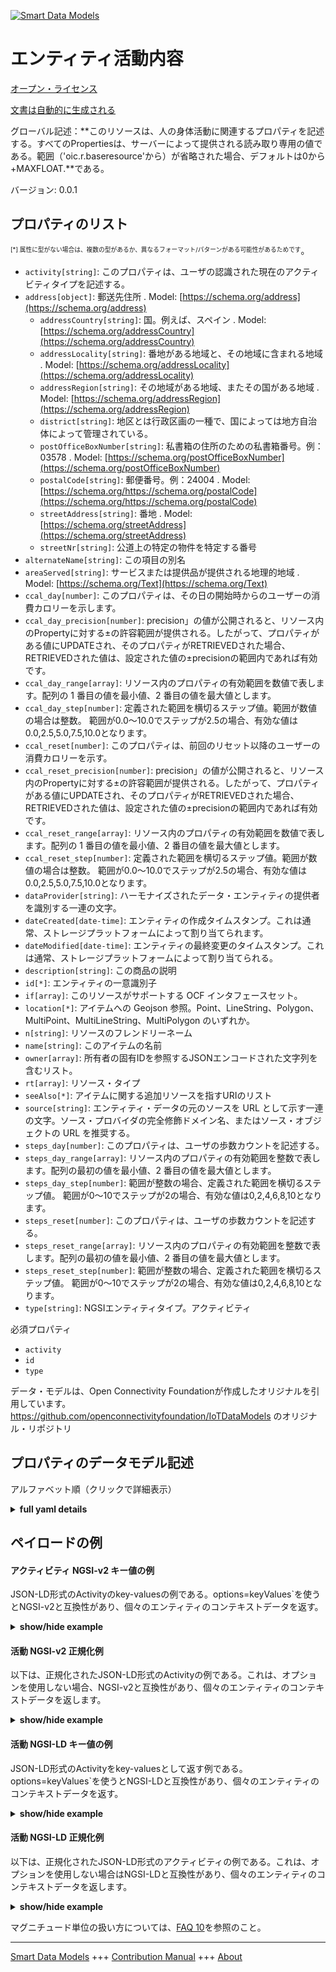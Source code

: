<!-- 10-Header -->    
[![Smart Data Models](https://smartdatamodels.org/wp-content/uploads/2022/01/SmartDataModels_logo.png "Logo")](https://smartdatamodels.org)    
エンティティ活動内容    
==========<!-- /10-Header -->    
<!-- 15-License -->    
[オープン・ライセンス](https://github.com/smart-data-models//dataModel.OCF/blob/master/Activity/LICENSE.md)    
[文書は自動的に生成される](https://docs.google.com/presentation/d/e/2PACX-1vTs-Ng5dIAwkg91oTTUdt8ua7woBXhPnwavZ0FxgR8BsAI_Ek3C5q97Nd94HS8KhP-r_quD4H0fgyt3/pub?start=false&loop=false&delayms=3000#slide=id.gb715ace035_0_60)    
<!-- /15-License -->    
<!-- 20-Description -->    
グローバル記述：**このリソースは、人の身体活動に関連するプロパティを記述する。すべてのPropertiesは、サーバーによって提供される読み取り専用の値である。範囲（'oic.r.baseresource'から）が省略された場合、デフォルトは0から+MAXFLOAT.**である。    
バージョン: 0.0.1    
<!-- /20-Description -->    
<!-- 30-PropertiesList -->    
## プロパティのリスト    
<sup><sub>[*] 属性に型がない場合は、複数の型があるか、異なるフォーマット/パターンがある可能性があるためです</sub></sup>。    
- `activity[string]`: このプロパティは、ユーザの認識された現在のアクティビティタイプを記述する。  - `address[object]`: 郵送先住所  . Model: [https://schema.org/address](https://schema.org/address)	- `addressCountry[string]`: 国。例えば、スペイン  . Model: [https://schema.org/addressCountry](https://schema.org/addressCountry)    
	- `addressLocality[string]`: 番地がある地域と、その地域に含まれる地域  . Model: [https://schema.org/addressLocality](https://schema.org/addressLocality)    
	- `addressRegion[string]`: その地域がある地域、またその国がある地域  . Model: [https://schema.org/addressRegion](https://schema.org/addressRegion)    
	- `district[string]`: 地区とは行政区画の一種で、国によっては地方自治体によって管理されている。      
	- `postOfficeBoxNumber[string]`: 私書箱の住所のための私書箱番号。例：03578  . Model: [https://schema.org/postOfficeBoxNumber](https://schema.org/postOfficeBoxNumber)    
	- `postalCode[string]`: 郵便番号。例：24004  . Model: [https://schema.org/https://schema.org/postalCode](https://schema.org/https://schema.org/postalCode)    
	- `streetAddress[string]`: 番地  . Model: [https://schema.org/streetAddress](https://schema.org/streetAddress)    
	- `streetNr[string]`: 公道上の特定の物件を特定する番号      
- `alternateName[string]`: この項目の別名  - `areaServed[string]`: サービスまたは提供品が提供される地理的地域  . Model: [https://schema.org/Text](https://schema.org/Text)- `ccal_day[number]`: このプロパティは、その日の開始時からのユーザーの消費カロリーを示します。  - `ccal_day_precision[number]`: precision」の値が公開されると、リソース内のPropertyに対する±の許容範囲が提供される。したがって、プロパティがある値にUPDATEされ、そのプロパティがRETRIEVEDされた場合、RETRIEVEDされた値は、設定された値の±precisionの範囲内であれば有効です。  - `ccal_day_range[array]`: リソース内のプロパティの有効範囲を数値で表します。配列の 1 番目の値を最小値、2 番目の値を最大値とします。  - `ccal_day_step[number]`: 定義された範囲を横切るステップ値。範囲が数値の場合は整数。  範囲が0.0～10.0でステップが2.5の場合、有効な値は0.0,2.5,5.0,7.5,10.0となります。  - `ccal_reset[number]`: このプロパティは、前回のリセット以降のユーザーの消費カロリーを示す。  - `ccal_reset_precision[number]`: precision」の値が公開されると、リソース内のPropertyに対する±の許容範囲が提供される。したがって、プロパティがある値にUPDATEされ、そのプロパティがRETRIEVEDされた場合、RETRIEVEDされた値は、設定された値の±precisionの範囲内であれば有効です。  - `ccal_reset_range[array]`: リソース内のプロパティの有効範囲を数値で表します。配列の 1 番目の値を最小値、2 番目の値を最大値とします。  - `ccal_reset_step[number]`: 定義された範囲を横切るステップ値。範囲が数値の場合は整数。  範囲が0.0～10.0でステップが2.5の場合、有効な値は0.0,2.5,5.0,7.5,10.0となります。  - `dataProvider[string]`: ハーモナイズされたデータ・エンティティの提供者を識別する一連の文字。  - `dateCreated[date-time]`: エンティティの作成タイムスタンプ。これは通常、ストレージプラットフォームによって割り当てられます。  - `dateModified[date-time]`: エンティティの最終変更のタイムスタンプ。これは通常、ストレージプラットフォームによって割り当てられる。  - `description[string]`: この商品の説明  - `id[*]`: エンティティの一意識別子  - `if[array]`: このリソースがサポートする OCF インタフェースセット。  - `location[*]`: アイテムへの Geojson 参照。Point、LineString、Polygon、MultiPoint、MultiLineString、MultiPolygon のいずれか。  - `n[string]`: リソースのフレンドリーネーム  - `name[string]`: このアイテムの名前  - `owner[array]`: 所有者の固有IDを参照するJSONエンコードされた文字列を含むリスト。  - `rt[array]`: リソース・タイプ  - `seeAlso[*]`: アイテムに関する追加リソースを指すURIのリスト  - `source[string]`: エンティティ・データの元のソースを URL として示す一連の文字。ソース・プロバイダの完全修飾ドメイン名、またはソース・オブジェクトの URL を推奨する。  - `steps_day[number]`: このプロパティは、ユーザの歩数カウントを記述する。  - `steps_day_range[array]`: リソース内のプロパティの有効範囲を整数で表します。配列の最初の値を最小値、2 番目の値を最大値とします。  - `steps_day_step[number]`: 範囲が整数の場合、定義された範囲を横切るステップ値。  範囲が0～10でステップが2の場合、有効な値は0,2,4,6,8,10となります。  - `steps_reset[number]`: このプロパティは、ユーザの歩数カウントを記述する。  - `steps_reset_range[array]`: リソース内のプロパティの有効範囲を整数で表します。配列の最初の値を最小値、2 番目の値を最大値とします。  - `steps_reset_step[number]`: 範囲が整数の場合、定義された範囲を横切るステップ値。  範囲が0～10でステップが2の場合、有効な値は0,2,4,6,8,10となります。  - `type[string]`: NGSIエンティティタイプ。アクティビティ  <!-- /30-PropertiesList -->    
<!-- 35-RequiredProperties -->    
必須プロパティ    
- `activity`  - `id`  - `type`  <!-- /35-RequiredProperties -->    
<!-- 40-RequiredProperties -->    
データ・モデルは、Open Connectivity Foundationが作成したオリジナルを引用しています。https://github.com/openconnectivityfoundation/IoTDataModels のオリジナル・リポジトリ    
<!-- /40-RequiredProperties -->    
<!-- 50-DataModelHeader -->    
## プロパティのデータモデル記述    
アルファベット順（クリックで詳細表示）    
<!-- /50-DataModelHeader -->    
<!-- 60-ModelYaml -->    
<details><summary><strong>full yaml details</strong></summary>      
```yaml    
Activity:      
  description: This Resource describes the Properties associated with a person's physical activity. All Properties are read-only values that are provided by the server. When range (from 'oic.r.baseresource') is omitted the default is 0 to +MAXFLOAT.      
  properties:      
    activity:      
      description: This Property describes the recognized current activity type of user      
      enum:      
        - sleep      
        - sit      
        - stand      
        - walk      
        - run      
        - unknown      
      readOnly: true      
      type: string      
      x-ngsi:      
        type: Property      
    address:      
      description: The mailing address      
      properties:      
        addressCountry:      
          description: 'The country. For example, Spain'      
          type: string      
          x-ngsi:      
            model: https://schema.org/addressCountry      
            type: Property      
        addressLocality:      
          description: 'The locality in which the street address is, and which is in the region'      
          type: string      
          x-ngsi:      
            model: https://schema.org/addressLocality      
            type: Property      
        addressRegion:      
          description: 'The region in which the locality is, and which is in the country'      
          type: string      
          x-ngsi:      
            model: https://schema.org/addressRegion      
            type: Property      
        district:      
          description: 'A district is a type of administrative division that, in some countries, is managed by the local government'      
          type: string      
          x-ngsi:      
            type: Property      
        postOfficeBoxNumber:      
          description: 'The post office box number for PO box addresses. For example, 03578'      
          type: string      
          x-ngsi:      
            model: https://schema.org/postOfficeBoxNumber      
            type: Property      
        postalCode:      
          description: 'The postal code. For example, 24004'      
          type: string      
          x-ngsi:      
            model: https://schema.org/https://schema.org/postalCode      
            type: Property      
        streetAddress:      
          description: The street address      
          type: string      
          x-ngsi:      
            model: https://schema.org/streetAddress      
            type: Property      
        streetNr:      
          description: Number identifying a specific property on a public street      
          type: string      
          x-ngsi:      
            type: Property      
      type: object      
      x-ngsi:      
        model: https://schema.org/address      
        type: Property      
    alternateName:      
      description: An alternative name for this item      
      type: string      
      x-ngsi:      
        type: Property      
    areaServed:      
      description: The geographic area where a service or offered item is provided      
      type: string      
      x-ngsi:      
        model: https://schema.org/Text      
        type: Property      
    ccal_day:      
      description: This Property describes the burned off calories of user since the beginning of the day      
      minimum: 0.0      
      readOnly: true      
      type: number      
      x-ngsi:      
        type: Property      
    ccal_day_precision:      
      description: 'When exposed the value in ''precision'' provides a +/- tolerance against the Properties in the Resource. Thus if a Property is UPDATED to a value and that Property then RETRIEVED, the RETRIEVED value is valid if in the range of the set value +/- precision'      
      readOnly: true      
      type: number      
      x-ngsi:      
        type: Property      
    ccal_day_range:      
      description: 'The valid range for the Property in the Resource as a number. The first value in the array is the minimum value, the second value in the array is the maximum value'      
      items:      
        type: number      
      maxItems: 2      
      minItems: 2      
      readOnly: true      
      type: array      
      x-ngsi:      
        type: Property      
    ccal_day_step:      
      description: 'Step value across the defined range an integer when the range is a number.  This is the increment for valid values across the range; so if range is 0.0..10.0 and step is 2.5 then valid values are 0.0,2.5,5.0,7.5,10.0'      
      readOnly: true      
      type: number      
      x-ngsi:      
        type: Property      
    ccal_reset:      
      description: This Property describes the burned off calories of user since the last reset      
      minimum: 0.0      
      readOnly: true      
      type: number      
      x-ngsi:      
        type: Property      
    ccal_reset_precision:      
      description: 'When exposed the value in ''precision'' provides a +/- tolerance against the Properties in the Resource. Thus if a Property is UPDATED to a value and that Property then RETRIEVED, the RETRIEVED value is valid if in the range of the set value +/- precision'      
      readOnly: true      
      type: number      
      x-ngsi:      
        type: Property      
    ccal_reset_range:      
      description: 'The valid range for the Property in the Resource as a number. The first value in the array is the minimum value, the second value in the array is the maximum value'      
      items:      
        type: number      
      maxItems: 2      
      minItems: 2      
      readOnly: true      
      type: array      
      x-ngsi:      
        type: Property      
    ccal_reset_step:      
      description: 'Step value across the defined range an integer when the range is a number.  This is the increment for valid values across the range; so if range is 0.0..10.0 and step is 2.5 then valid values are 0.0,2.5,5.0,7.5,10.0'      
      readOnly: true      
      type: number      
      x-ngsi:      
        type: Property      
    dataProvider:      
      description: A sequence of characters identifying the provider of the harmonised data entity      
      type: string      
      x-ngsi:      
        type: Property      
    dateCreated:      
      description: Entity creation timestamp. This will usually be allocated by the storage platform      
      format: date-time      
      type: string      
      x-ngsi:      
        type: Property      
    dateModified:      
      description: Timestamp of the last modification of the entity. This will usually be allocated by the storage platform      
      format: date-time      
      type: string      
      x-ngsi:      
        type: Property      
    description:      
      description: A description of this item      
      type: string      
      x-ngsi:      
        type: Property      
    id:      
      anyOf:      
        - description: Identifier format of any NGSI entity      
          maxLength: 256      
          minLength: 1      
          pattern: ^[\w\-\.\{\}\$\+\*\[\]`|~^@!,:\\]+$      
          type: string      
          x-ngsi:      
            type: Property      
        - description: Identifier format of any NGSI entity      
          format: uri      
          type: string      
          x-ngsi:      
            type: Property      
      description: Unique identifier of the entity      
      x-ngsi:      
        type: Property      
    if:      
      description: The OCF Interface set supported by this Resource      
      items:      
        enum:      
          - oic.if.s      
          - oic.if.baseline      
        type: string      
      minItems: 1      
      readOnly: true      
      type: array      
      uniqueItems: true      
      x-ngsi:      
        type: Property      
    location:      
      description: 'Geojson reference to the item. It can be Point, LineString, Polygon, MultiPoint, MultiLineString or MultiPolygon'      
      oneOf:      
        - description: Geojson reference to the item. Point      
          properties:      
            bbox:      
              items:      
                type: number      
              minItems: 4      
              type: array      
            coordinates:      
              items:      
                type: number      
              minItems: 2      
              type: array      
            type:      
              enum:      
                - Point      
              type: string      
          required:      
            - type      
            - coordinates      
          title: GeoJSON Point      
          type: object      
          x-ngsi:      
            type: GeoProperty      
        - description: Geojson reference to the item. LineString      
          properties:      
            bbox:      
              items:      
                type: number      
              minItems: 4      
              type: array      
            coordinates:      
              items:      
                items:      
                  type: number      
                minItems: 2      
                type: array      
              minItems: 2      
              type: array      
            type:      
              enum:      
                - LineString      
              type: string      
          required:      
            - type      
            - coordinates      
          title: GeoJSON LineString      
          type: object      
          x-ngsi:      
            type: GeoProperty      
        - description: Geojson reference to the item. Polygon      
          properties:      
            bbox:      
              items:      
                type: number      
              minItems: 4      
              type: array      
            coordinates:      
              items:      
                items:      
                  items:      
                    type: number      
                  minItems: 2      
                  type: array      
                minItems: 4      
                type: array      
              type: array      
            type:      
              enum:      
                - Polygon      
              type: string      
          required:      
            - type      
            - coordinates      
          title: GeoJSON Polygon      
          type: object      
          x-ngsi:      
            type: GeoProperty      
        - description: Geojson reference to the item. MultiPoint      
          properties:      
            bbox:      
              items:      
                type: number      
              minItems: 4      
              type: array      
            coordinates:      
              items:      
                items:      
                  type: number      
                minItems: 2      
                type: array      
              type: array      
            type:      
              enum:      
                - MultiPoint      
              type: string      
          required:      
            - type      
            - coordinates      
          title: GeoJSON MultiPoint      
          type: object      
          x-ngsi:      
            type: GeoProperty      
        - description: Geojson reference to the item. MultiLineString      
          properties:      
            bbox:      
              items:      
                type: number      
              minItems: 4      
              type: array      
            coordinates:      
              items:      
                items:      
                  items:      
                    type: number      
                  minItems: 2      
                  type: array      
                minItems: 2      
                type: array      
              type: array      
            type:      
              enum:      
                - MultiLineString      
              type: string      
          required:      
            - type      
            - coordinates      
          title: GeoJSON MultiLineString      
          type: object      
          x-ngsi:      
            type: GeoProperty      
        - description: Geojson reference to the item. MultiLineString      
          properties:      
            bbox:      
              items:      
                type: number      
              minItems: 4      
              type: array      
            coordinates:      
              items:      
                items:      
                  items:      
                    items:      
                      type: number      
                    minItems: 2      
                    type: array      
                  minItems: 4      
                  type: array      
                type: array      
              type: array      
            type:      
              enum:      
                - MultiPolygon      
              type: string      
          required:      
            - type      
            - coordinates      
          title: GeoJSON MultiPolygon      
          type: object      
          x-ngsi:      
            type: GeoProperty      
      x-ngsi:      
        type: GeoProperty      
    n:      
      description: Friendly name of the Resource      
      maxLength: 64      
      readOnly: true      
      type: string      
      x-ngsi:      
        type: Property      
    name:      
      description: The name of this item      
      type: string      
      x-ngsi:      
        type: Property      
    owner:      
      description: A List containing a JSON encoded sequence of characters referencing the unique Ids of the owner(s)      
      items:      
        anyOf:      
          - description: Identifier format of any NGSI entity      
            maxLength: 256      
            minLength: 1      
            pattern: ^[\w\-\.\{\}\$\+\*\[\]`|~^@!,:\\]+$      
            type: string      
            x-ngsi:      
              type: Property      
          - description: Identifier format of any NGSI entity      
            format: uri      
            type: string      
            x-ngsi:      
              type: Property      
        description: Unique identifier of the entity      
        x-ngsi:      
          type: Property      
      type: array      
      x-ngsi:      
        type: Property      
    rt:      
      description: The Resource Type      
      items:      
        enum:      
          - oic.r.activity      
        type: string      
      minItems: 1      
      readOnly: true      
      type: array      
      uniqueItems: true      
      x-ngsi:      
        type: Property      
    seeAlso:      
      description: list of uri pointing to additional resources about the item      
      oneOf:      
        - items:      
            format: uri      
            type: string      
          minItems: 1      
          type: array      
        - format: uri      
          type: string      
      x-ngsi:      
        type: Property      
    source:      
      description: 'A sequence of characters giving the original source of the entity data as a URL. Recommended to be the fully qualified domain name of the source provider, or the URL to the source object'      
      type: string      
      x-ngsi:      
        type: Property      
    steps_day:      
      description: This Property describes the user's step count that measures the number of steps the user has taken since the beginning of the day      
      minimum: 0      
      readOnly: true      
      type: number      
      x-ngsi:      
        type: Property      
    steps_day_range:      
      description: 'The valid range for the Property in the Resource as an integer. The first value in the array is the minimum value, the second value in the array is the maximum value'      
      items:      
        type: integer      
      maxItems: 2      
      minItems: 2      
      readOnly: true      
      type: array      
      x-ngsi:      
        type: Property      
    steps_day_step:      
      description: 'Step value across the defined range when the range is an integer.  This is the increment for valid values across the range; so if range is 0..10 and step is 2 then valid values are 0,2,4,6,8,10'      
      readOnly: true      
      type: number      
      x-ngsi:      
        type: Property      
    steps_reset:      
      description: This Property describes the user's step count that measures the number of steps the user has taken since the last reset      
      minimum: 0      
      readOnly: true      
      type: number      
      x-ngsi:      
        type: Property      
    steps_reset_range:      
      description: 'The valid range for the Property in the Resource as an integer. The first value in the array is the minimum value, the second value in the array is the maximum value'      
      items:      
        type: integer      
      maxItems: 2      
      minItems: 2      
      readOnly: true      
      type: array      
      x-ngsi:      
        type: Property      
    steps_reset_step:      
      description: 'Step value across the defined range when the range is an integer.  This is the increment for valid values across the range; so if range is 0..10 and step is 2 then valid values are 0,2,4,6,8,10'      
      readOnly: true      
      type: number      
      x-ngsi:      
        type: Property      
    type:      
      description: NGSI entity type. It has to be Activity      
      enum:      
        - Activity      
      type: string      
      x-ngsi:      
        type: Property      
  required:      
    - activity      
    - id      
    - type      
  type: object      
  x-derived-from: https://raw.githubusercontent.com/openconnectivityfoundation/IoTDataModels/master/Activity.swagger.json      
  x-disclaimer: 'Redistribution and use in source and binary forms, with or without modification, are permitted  provided that the license conditions are met. Copyleft (c) 2022 Contributors to Smart Data Models Program'      
  x-license-url: https://github.com/smart-data-models/dataModel.OCF/blob/master/Activity/LICENSE.md      
  x-model-schema: https://smart-data-models.github.io/dataModel.OCF/Activity/schema.json      
  x-model-tags: OCF      
  x-version: 0.0.1      
```    
</details>      
<!-- /60-ModelYaml -->    
<!-- 70-MiddleNotes -->    
<!-- /70-MiddleNotes -->    
<!-- 80-Examples -->    
## ペイロードの例    
#### アクティビティ NGSI-v2 キー値の例    
JSON-LD形式のActivityのkey-valuesの例である。options=keyValues`を使うとNGSI-v2と互換性があり、個々のエンティティのコンテキストデータを返す。    
<details><summary><strong>show/hide example</strong></summary>      
```json  
{  
  "id": "urn:ngsi-ld:Activity:id:QLWH:51153027",  
  "dateCreated": "1996-07-16T03:21:42Z",  
  "dateModified": "2001-07-06T17:20:02Z",  
  "source": "Sea dog car green firm. Student green short whom. Very bring bit early change threat.",  
  "name": "Center along certainly bring art. Show cas",  
  "alternateName": "From approach I econ",  
  "description": "Hear someone office certainly edge shake could. Owner inside Mrs by.",  
  "dataProvider": "Resource always possible must account. Among prevent f",  
  "owner": [  
    "urn:ngsi-ld:Activity:items:PFZA:34840773",  
    "urn:ngsi-ld:Activity:items:XGBV:59628768"  
  ],  
  "seeAlso": [  
    "urn:ngsi-ld:Activity:items:BUDY:81766032"  
  ],  
  "location": {  
    "type": "Point",  
    "coordinates": [  
      0.4908525,  
      -173.441483  
    ]  
  },  
  "address": {  
    "streetAddress": "Always outside fear short. Pass base how look daughter show reach.",  
    "addressLocality": "Work n",  
    "addressRegion": "Senior TV news because night. Analysis provide attention then positive establish present impact.",  
    "addressCountry": "Production stand",  
    "postalCode": "Ahead adult hard. Operation paper nice letter.",  
    "postOfficeBoxNumber": "Smile simple exist pull wind walk book. Record adult raise seven offer.",  
    "streetNr": "Interest far deep yeah. Cultural follow reflect chair child court financial community. Chair save piece relate.",  
    "district": "Memory Mrs dog power we fight. Office when feeling water at home under impact. Nation some language should p"  
  },  
  "areaServed": "Common success sit nearly eat best plant.",  
  "activity": "sit",  
  "steps_day": 864,  
  "steps_reset": 864,  
  "ccal_day": 371.0,  
  "ccal_reset": 806.4,  
  "rt": [  
    "oic.r.activity"  
  ],  
  "n": "Hold early professional partner decade onto anyon",  
  "if": [  
    "oic.if.s"  
  ],  
  "steps_day_range": [  
    864,  
    864  
  ],  
  "steps_day_step": 864,  
  "steps_reset_range": [  
    864,  
    864  
  ],  
  "steps_reset_step": 864,  
  "ccal_day_range": [  
    541.6,  
    629.5  
  ],  
  "ccal_day_step": 209.8,  
  "ccal_day_precision": 474.6,  
  "ccal_reset_range": [  
    431.7,  
    635.1  
  ],  
  "ccal_reset_step": 137.2,  
  "ccal_reset_precision": 403.7,  
  "type": "Activity"  
}  
```  
</details>    
#### 活動 NGSI-v2 正規化例    
以下は、正規化されたJSON-LD形式のActivityの例である。これは、オプションを使用しない場合、NGSI-v2と互換性があり、個々のエンティティのコンテキストデータを返します。    
<details><summary><strong>show/hide example</strong></summary>      
```json  
{  
  "id": "urn:ngsi-ld:Activity:id:QLWH:51153027",  
  "dateCreated": {  
    "type": "DateTime",  
    "value": "1996-07-16T03:21:42Z"  
  },  
  "dateModified": {  
    "type": "DateTime",  
    "value": "2001-07-06T17:20:02Z"  
  },  
  "source": {  
    "type": "Text",  
    "value": "Sea dog car green firm. Student green short whom. Very bring bit early change threat."  
  },  
  "name": {  
    "type": "Text",  
    "value": "Center along certainly bring art. Show cas"  
  },  
  "alternateName": {  
    "type": "Text",  
    "value": "From approach I econ"  
  },  
  "description": {  
    "type": "Text",  
    "value": "Hear someone office certainly edge shake could. Owner inside Mrs by."  
  },  
  "dataProvider": {  
    "type": "Text",  
    "value": "Resource always possible must account. Among prevent f"  
  },  
  "owner": {  
    "type": "StructuredValue",  
    "value": [  
      "urn:ngsi-ld:Activity:items:PFZA:34840773",  
      "urn:ngsi-ld:Activity:items:XGBV:59628768"  
    ]  
  },  
  "seeAlso": {  
    "type": "StructuredValue",  
    "value": [  
      "urn:ngsi-ld:Activity:items:BUDY:81766032"  
    ]  
  },  
  "location": {  
    "type": "geo:json",  
    "value": {  
      "type": "Point",  
      "coordinates": [  
        0.4908525,  
        -173.441483  
      ]  
    }  
  },  
  "address": {  
    "type": "StructuredValue",  
    "value": {  
      "streetAddress": "Always outside fear short. Pass base how look daughter show reach.",  
      "addressLocality": "Work n",  
      "addressRegion": "Senior TV news because night. Analysis provide attention then positive establish present impact.",  
      "addressCountry": "Production stand",  
      "postalCode": "Ahead adult hard. Operation paper nice letter.",  
      "postOfficeBoxNumber": "Smile simple exist pull wind walk book. Record adult raise seven offer.",  
      "streetNr": "Interest far deep yeah. Cultural follow reflect chair child court financial community. Chair save piece relate.",  
      "district": "Memory Mrs dog power we fight. Office when feeling water at home under impact. Nation some language should p"  
    }  
  },  
  "areaServed": {  
    "type": "Text",  
    "value": "Common success sit nearly eat best plant."  
  },  
  "activity": {  
    "type": "Text",  
    "value": "sit"  
  },  
  "steps_day": {  
    "type": "Number",  
    "value": 864  
  },  
  "steps_reset": {  
    "type": "Number",  
    "value": 864  
  },  
  "ccal_day": {  
    "type": "Number",  
    "value": 371.0  
  },  
  "ccal_reset": {  
    "type": "Number",  
    "value": 806.4  
  },  
  "rt": {  
    "type": "StructuredValue",  
    "value": [  
      "oic.r.activity"  
    ]  
  },  
  "n": {  
    "type": "Text",  
    "value": "Hold early professional partner decade onto anyon"  
  },  
  "if": {  
    "type": "StructuredValue",  
    "value": [  
      "oic.if.s"  
    ]  
  },  
  "steps_day_range": {  
    "type": "StructuredValue",  
    "value": [  
      864,  
      864  
    ]  
  },  
  "steps_day_step": {  
    "type": "Number",  
    "value": 864  
  },  
  "steps_reset_range": {  
    "type": "StructuredValue",  
    "value": [  
      864,  
      864  
    ]  
  },  
  "steps_reset_step": {  
    "type": "Number",  
    "value": 864  
  },  
  "ccal_day_range": {  
    "type": "StructuredValue",  
    "value": [  
      541.6,  
      629.5  
    ]  
  },  
  "ccal_day_step": {  
    "type": "Number",  
    "value": 209.8  
  },  
  "ccal_day_precision": {  
    "type": "Number",  
    "value": 474.6  
  },  
  "ccal_reset_range": {  
    "type": "StructuredValue",  
    "value": [  
      431.7,  
      635.1  
    ]  
  },  
  "ccal_reset_step": {  
    "type": "Number",  
    "value": 137.2  
  },  
  "ccal_reset_precision": {  
    "type": "Number",  
    "value": 403.7  
  },  
  "type": "Activity"  
}  
```  
</details>    
#### 活動 NGSI-LD キー値の例    
JSON-LD形式のActivityをkey-valuesとして返す例である。options=keyValues`を使うとNGSI-LDと互換性があり、個々のエンティティのコンテキストデータを返す。    
<details><summary><strong>show/hide example</strong></summary>      
```json  
{  
  "id": "urn:ngsi-ld:Activity:id:QLWH:51153027",  
  "dateCreated": "1996-07-16T03:21:42Z",  
  "dateModified": "2001-07-06T17:20:02Z",  
  "source": "Sea dog car green firm. Student green short whom. Very bring bit early change threat.",  
  "name": "Center along certainly bring art. Show cas",  
  "alternateName": "From approach I econ",  
  "description": "Hear someone office certainly edge shake could. Owner inside Mrs by.",  
  "dataProvider": "Resource always possible must account. Among prevent f",  
  "owner": [  
    "urn:ngsi-ld:Activity:items:PFZA:34840773",  
    "urn:ngsi-ld:Activity:items:XGBV:59628768"  
  ],  
  "seeAlso": [  
    "urn:ngsi-ld:Activity:items:BUDY:81766032"  
  ],  
  "location": {  
    "type": "Point",  
    "coordinates": [  
      0.4908525,  
      -173.441483  
    ]  
  },  
  "address": {  
    "streetAddress": "Always outside fear short. Pass base how look daughter show reach.",  
    "addressLocality": "Work n",  
    "addressRegion": "Senior TV news because night. Analysis provide attention then positive establish present impact.",  
    "addressCountry": "Production stand",  
    "postalCode": "Ahead adult hard. Operation paper nice letter.",  
    "postOfficeBoxNumber": "Smile simple exist pull wind walk book. Record adult raise seven offer.",  
    "streetNr": "Interest far deep yeah. Cultural follow reflect chair child court financial community. Chair save piece relate.",  
    "district": "Memory Mrs dog power we fight. Office when feeling water at home under impact. Nation some language should p"  
  },  
  "areaServed": "Common success sit nearly eat best plant.",  
  "activity": "sit",  
  "steps_day": 864,  
  "steps_reset": 864,  
  "ccal_day": 371.0,  
  "ccal_reset": 806.4,  
  "rt": [  
    "oic.r.activity"  
  ],  
  "n": "Hold early professional partner decade onto anyon",  
  "if": [  
    "oic.if.s"  
  ],  
  "steps_day_range": [  
    864,  
    864  
  ],  
  "steps_day_step": 864,  
  "steps_reset_range": [  
    864,  
    864  
  ],  
  "steps_reset_step": 864,  
  "ccal_day_range": [  
    541.6,  
    629.5  
  ],  
  "ccal_day_step": 209.8,  
  "ccal_day_precision": 474.6,  
  "ccal_reset_range": [  
    431.7,  
    635.1  
  ],  
  "ccal_reset_step": 137.2,  
  "ccal_reset_precision": 403.7,  
  "type": "Activity",  
  "@context": [  
    "https://smartdatamodels.org/context.jsonld"  
  ]  
}  
```  
</details>    
#### 活動 NGSI-LD 正規化例    
以下は、正規化されたJSON-LD形式のアクティビティの例である。これは、オプションを使用しない場合はNGSI-LDと互換性があり、個々のエンティティのコンテキストデータを返します。    
<details><summary><strong>show/hide example</strong></summary>      
```json  
{  
    "id": "urn:ngsi-ld:Activity:id:QLWH:51153027",  
    "dateCreated": {  
        "type": "Property",  
        "value": {  
            "@type": "DateTime",  
            "@value": "1996-07-16T03:21:42Z"  
        }  
    },  
    "dateModified": {  
        "type": "Property",  
        "value": {  
            "@type": "DateTime",  
            "@value": "2001-07-06T17:20:02Z"  
        }  
    },  
    "source": {  
        "type": "Property",  
        "value": "Sea dog car green firm. Student green short whom. Very bring bit early change threat."  
    },  
    "name": {  
        "type": "Property",  
        "value": "Center along certainly bring art. Show cas"  
    },  
    "alternateName": {  
        "type": "Property",  
        "value": "From approach I econ"  
    },  
    "description": {  
        "type": "Property",  
        "value": "Hear someone office certainly edge shake could. Owner inside Mrs by."  
    },  
    "dataProvider": {  
        "type": "Property",  
        "value": "Resource always possible must account. Among prevent f"  
    },  
    "owner": {  
        "type": "Property",  
        "value": [  
            "urn:ngsi-ld:Activity:items:PFZA:34840773",  
            "urn:ngsi-ld:Activity:items:XGBV:59628768"  
        ]  
    },  
    "seeAlso": {  
        "type": "Property",  
        "value": [  
            "urn:ngsi-ld:Activity:items:BUDY:81766032"  
        ]  
    },  
    "location": {  
        "type": "GeoProperty",  
        "value": {  
            "type": "Point",  
            "coordinates": [  
                0.4908525,  
                -173.441483  
            ]  
        }  
    },  
    "address": {  
        "type": "Property",  
        "value": {  
            "streetAddress": "Always outside fear short. Pass base how look daughter show reach.",  
            "addressLocality": "Work n",  
            "addressRegion": "Senior TV news because night. Analysis provide attention then positive establish present impact.",  
            "addressCountry": "Production stand",  
            "postalCode": "Ahead adult hard. Operation paper nice letter.",  
            "postOfficeBoxNumber": "Smile simple exist pull wind walk book. Record adult raise seven offer.",  
            "streetNr": "Interest far deep yeah. Cultural follow reflect chair child court financial community. Chair save piece relate.",  
            "district": "Memory Mrs dog power we fight. Office when feeling water at home under impact. Nation some language should p"  
        }  
    },  
    "areaServed": {  
        "type": "Property",  
        "value": "Common success sit nearly eat best plant."  
    },  
    "activity": {  
        "type": "Property",  
        "value": "sit"  
    },  
    "steps_day": {  
        "type": "Property",  
        "value": 864  
    },  
    "steps_reset": {  
        "type": "Property",  
        "value": 864  
    },  
    "ccal_day": {  
        "type": "Property",  
        "value": 371.0  
    },  
    "ccal_reset": {  
        "type": "Property",  
        "value": 806.4  
    },  
    "rt": {  
        "type": "Property",  
        "value": [  
            "oic.r.activity"  
        ]  
    },  
    "n": {  
        "type": "Property",  
        "value": "Hold early professional partner decade onto anyon"  
    },  
    "if": {  
        "type": "Property",  
        "value": [  
            "oic.if.s"  
        ]  
    },  
    "steps_day_range": {  
        "type": "Property",  
        "value": [  
            864,  
            864  
        ]  
    },  
    "steps_day_step": {  
        "type": "Property",  
        "value": 864  
    },  
    "steps_reset_range": {  
        "type": "Property",  
        "value": [  
            864,  
            864  
        ]  
    },  
    "steps_reset_step": {  
        "type": "Property",  
        "value": 864  
    },  
    "ccal_day_range": {  
        "type": "Property",  
        "value": [  
            541.6,  
            629.5  
        ]  
    },  
    "ccal_day_step": {  
        "type": "Property",  
        "value": 209.8  
    },  
    "ccal_day_precision": {  
        "type": "Property",  
        "value": 474.6  
    },  
    "ccal_reset_range": {  
        "type": "Property",  
        "value": [  
            431.7,  
            635.1  
        ]  
    },  
    "ccal_reset_step": {  
        "type": "Property",  
        "value": 137.2  
    },  
    "ccal_reset_precision": {  
        "type": "Property",  
        "value": 403.7  
    },  
    "type": "Activity",  
    "@context": [  
        "https://smartdatamodels.org/context.jsonld"  
    ]  
}  
```  
</details><!-- /80-Examples -->    
<!-- 90-FooterNotes -->    
<!-- /90-FooterNotes -->    
<!-- 95-Units -->    
マグニチュード単位の扱い方については、[FAQ 10](https://smartdatamodels.org/index.php/faqs/)を参照のこと。    
<!-- /95-Units -->    
<!-- 97-LastFooter -->    
---    
[Smart Data Models](https://smartdatamodels.org) +++ [Contribution Manual](https://bit.ly/contribution_manual) +++ [About](https://bit.ly/Introduction_SDM)<!-- /97-LastFooter -->    
